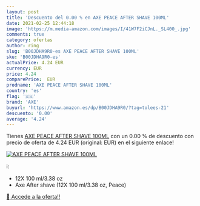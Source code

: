 ```yaml
---
layout: post
title: 'Descuento del 0.00 % en AXE PEACE AFTER SHAVE 100ML'
date: 2021-02-25 12:44:18
image: 'https://m.media-amazon.com/images/I/41W7F2iCJnL._SL400_.jpg'
comments: true
category: ofertas
author: ring
slug: 'B00JDHA9R0-es AXE PEACE AFTER SHAVE 100ML'
sku: 'B00JDHA9R0-es'
actualPrice: 4.24 EUR
currency: EUR
price: 4.24
comparePrice:  EUR
prodname: 'AXE PEACE AFTER SHAVE 100ML'
country: 'es'
flag: '🇪🇸'
brand: 'AXE'
buyurl: 'https://www.amazon.es/dp/B00JDHA9R0/?tag=tolees-21'
descuento: '0.00'
average: '4.24'
---
```


Tienes [AXE PEACE AFTER SHAVE 100ML](https://www.amazon.es/dp/B00JDHA9R0/?tag=tolees-21) con un 0.00 % de descuento con precio de oferta de 4.24 EUR (original:  EUR) en el siguiente enlace!

[![AXE PEACE AFTER SHAVE 100ML](https://m.media-amazon.com/images/I/41W7F2iCJnL._SL400_.jpg)](https://www.amazon.es/dp/B00JDHA9R0/?tag=tolees-21)

ℹ️:

- 12X 100 ml/3.38 oz
- Axe After shave (12X 100 ml/3.38 oz, Peace)

[🛒 Accede a la oferta!!](https://www.amazon.es/dp/B00JDHA9R0/?tag=tolees-21)
